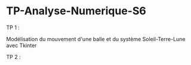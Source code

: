 # TP-Analyse-Numerique-S6

TP 1 :

Modélisation du mouvement d'une balle et du système Soleil-Terre-Lune avec Tkinter

TP 2 :

